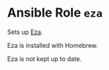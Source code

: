 # Ansible Role `eza`

Sets up [Eza](https://github.com/eza-community/eza).

Eza is installed with Homebrew.

Eza is not kept up to date.
